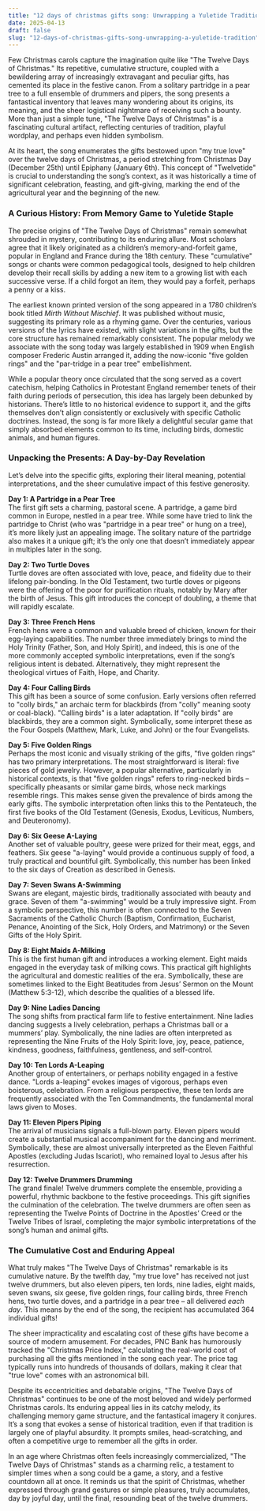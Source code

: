 ```yaml
---
title: "12 days of christmas gifts song: Unwrapping a Yuletide Tradition"
date: 2025-04-13
draft: false
slug: "12-days-of-christmas-gifts-song-unwrapping-a-yuletide-tradition" 
---
```


Few Christmas carols capture the imagination quite like "The Twelve Days of Christmas." Its repetitive, cumulative structure, coupled with a bewildering array of increasingly extravagant and peculiar gifts, has cemented its place in the festive canon. From a solitary partridge in a pear tree to a full ensemble of drummers and pipers, the song presents a fantastical inventory that leaves many wondering about its origins, its meaning, and the sheer logistical nightmare of receiving such a bounty. More than just a simple tune, "The Twelve Days of Christmas" is a fascinating cultural artifact, reflecting centuries of tradition, playful wordplay, and perhaps even hidden symbolism.

At its heart, the song enumerates the gifts bestowed upon "my true love" over the twelve days of Christmas, a period stretching from Christmas Day (December 25th) until Epiphany (January 6th). This concept of "Twelvetide" is crucial to understanding the song’s context, as it was historically a time of significant celebration, feasting, and gift-giving, marking the end of the agricultural year and the beginning of the new.

### A Curious History: From Memory Game to Yuletide Staple

The precise origins of "The Twelve Days of Christmas" remain somewhat shrouded in mystery, contributing to its enduring allure. Most scholars agree that it likely originated as a children’s memory-and-forfeit game, popular in England and France during the 18th century. These "cumulative" songs or chants were common pedagogical tools, designed to help children develop their recall skills by adding a new item to a growing list with each successive verse. If a child forgot an item, they would pay a forfeit, perhaps a penny or a kiss.

The earliest known printed version of the song appeared in a 1780 children’s book titled *Mirth Without Mischief*. It was published without music, suggesting its primary role as a rhyming game. Over the centuries, various versions of the lyrics have existed, with slight variations in the gifts, but the core structure has remained remarkably consistent. The popular melody we associate with the song today was largely established in 1909 when English composer Frederic Austin arranged it, adding the now-iconic "five golden rings" and the "par-tridge in a pear tree" embellishment.

While a popular theory once circulated that the song served as a covert catechism, helping Catholics in Protestant England remember tenets of their faith during periods of persecution, this idea has largely been debunked by historians. There’s little to no historical evidence to support it, and the gifts themselves don’t align consistently or exclusively with specific Catholic doctrines. Instead, the song is far more likely a delightful secular game that simply absorbed elements common to its time, including birds, domestic animals, and human figures.

### Unpacking the Presents: A Day-by-Day Revelation

Let’s delve into the specific gifts, exploring their literal meaning, potential interpretations, and the sheer cumulative impact of this festive generosity.

**Day 1: A Partridge in a Pear Tree**  
The first gift sets a charming, pastoral scene. A partridge, a game bird common in Europe, nestled in a pear tree. While some have tried to link the partridge to Christ (who was "partridge in a pear tree" or hung on a tree), it’s more likely just an appealing image. The solitary nature of the partridge also makes it a unique gift; it’s the only one that doesn’t immediately appear in multiples later in the song.

**Day 2: Two Turtle Doves**  
Turtle doves are often associated with love, peace, and fidelity due to their lifelong pair-bonding. In the Old Testament, two turtle doves or pigeons were the offering of the poor for purification rituals, notably by Mary after the birth of Jesus. This gift introduces the concept of doubling, a theme that will rapidly escalate.

**Day 3: Three French Hens**  
French hens were a common and valuable breed of chicken, known for their egg-laying capabilities. The number three immediately brings to mind the Holy Trinity (Father, Son, and Holy Spirit), and indeed, this is one of the more commonly accepted symbolic interpretations, even if the song’s religious intent is debated. Alternatively, they might represent the theological virtues of Faith, Hope, and Charity.

**Day 4: Four Calling Birds**  
This gift has been a source of some confusion. Early versions often referred to "colly birds," an archaic term for blackbirds (from "colly" meaning sooty or coal-black). "Calling birds" is a later adaptation. If "colly birds" are blackbirds, they are a common sight. Symbolically, some interpret these as the Four Gospels (Matthew, Mark, Luke, and John) or the four Evangelists.

**Day 5: Five Golden Rings**  
Perhaps the most iconic and visually striking of the gifts, "five golden rings" has two primary interpretations. The most straightforward is literal: five pieces of gold jewelry. However, a popular alternative, particularly in historical contexts, is that "five golden rings" refers to ring-necked birds – specifically pheasants or similar game birds, whose neck markings resemble rings. This makes sense given the prevalence of birds among the early gifts. The symbolic interpretation often links this to the Pentateuch, the first five books of the Old Testament (Genesis, Exodus, Leviticus, Numbers, and Deuteronomy).

**Day 6: Six Geese A-Laying**  
Another set of valuable poultry, geese were prized for their meat, eggs, and feathers. Six geese "a-laying" would provide a continuous supply of food, a truly practical and bountiful gift. Symbolically, this number has been linked to the six days of Creation as described in Genesis.

**Day 7: Seven Swans A-Swimming**  
Swans are elegant, majestic birds, traditionally associated with beauty and grace. Seven of them "a-swimming" would be a truly impressive sight. From a symbolic perspective, this number is often connected to the Seven Sacraments of the Catholic Church (Baptism, Confirmation, Eucharist, Penance, Anointing of the Sick, Holy Orders, and Matrimony) or the Seven Gifts of the Holy Spirit.

**Day 8: Eight Maids A-Milking**  
This is the first human gift and introduces a working element. Eight maids engaged in the everyday task of milking cows. This practical gift highlights the agricultural and domestic realities of the era. Symbolically, these are sometimes linked to the Eight Beatitudes from Jesus’ Sermon on the Mount (Matthew 5:3-12), which describe the qualities of a blessed life.

**Day 9: Nine Ladies Dancing**  
The song shifts from practical farm life to festive entertainment. Nine ladies dancing suggests a lively celebration, perhaps a Christmas ball or a mummers’ play. Symbolically, the nine ladies are often interpreted as representing the Nine Fruits of the Holy Spirit: love, joy, peace, patience, kindness, goodness, faithfulness, gentleness, and self-control.

**Day 10: Ten Lords A-Leaping**  
Another group of entertainers, or perhaps nobility engaged in a festive dance. "Lords a-leaping" evokes images of vigorous, perhaps even boisterous, celebration. From a religious perspective, these ten lords are frequently associated with the Ten Commandments, the fundamental moral laws given to Moses.

**Day 11: Eleven Pipers Piping**  
The arrival of musicians signals a full-blown party. Eleven pipers would create a substantial musical accompaniment for the dancing and merriment. Symbolically, these are almost universally interpreted as the Eleven Faithful Apostles (excluding Judas Iscariot), who remained loyal to Jesus after his resurrection.

**Day 12: Twelve Drummers Drumming**  
The grand finale! Twelve drummers complete the ensemble, providing a powerful, rhythmic backbone to the festive proceedings. This gift signifies the culmination of the celebration. The twelve drummers are often seen as representing the Twelve Points of Doctrine in the Apostles’ Creed or the Twelve Tribes of Israel, completing the major symbolic interpretations of the song’s human and animal gifts.

### The Cumulative Cost and Enduring Appeal

What truly makes "The Twelve Days of Christmas" remarkable is its cumulative nature. By the twelfth day, "my true love" has received not just twelve drummers, but also eleven pipers, ten lords, nine ladies, eight maids, seven swans, six geese, five golden rings, four calling birds, three French hens, two turtle doves, and a partridge in a pear tree – all delivered *each day*. This means by the end of the song, the recipient has accumulated 364 individual gifts!

The sheer impracticality and escalating cost of these gifts have become a source of modern amusement. For decades, PNC Bank has humorously tracked the "Christmas Price Index," calculating the real-world cost of purchasing all the gifts mentioned in the song each year. The price tag typically runs into hundreds of thousands of dollars, making it clear that "true love" comes with an astronomical bill.

Despite its eccentricities and debatable origins, "The Twelve Days of Christmas" continues to be one of the most beloved and widely performed Christmas carols. Its enduring appeal lies in its catchy melody, its challenging memory game structure, and the fantastical imagery it conjures. It’s a song that evokes a sense of historical tradition, even if that tradition is largely one of playful absurdity. It prompts smiles, head-scratching, and often a competitive urge to remember all the gifts in order.

In an age where Christmas often feels increasingly commercialized, "The Twelve Days of Christmas" stands as a charming relic, a testament to simpler times when a song could be a game, a story, and a festive countdown all at once. It reminds us that the spirit of Christmas, whether expressed through grand gestures or simple pleasures, truly accumulates, day by joyful day, until the final, resounding beat of the twelve drummers.